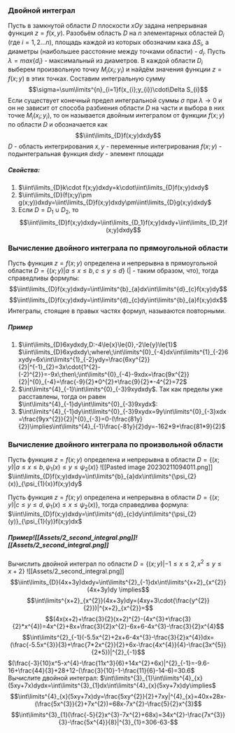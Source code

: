 
### Двойной интеграл
Пусть в замкнутой области $D$ плоскости $xOy$ задана непрерывная функция $z=f(x,y)$. Разобьём область $D$ на $n$ элементарных областей $D_i$ (где $i=1,2...n$), площадь каждой из которых обозначим кака $\Delta S_{i}$, а диаметры (наибольшее расстояние между точками области) - $d_{i}$. Пусть $\lambda=max\{d_{i}\}$ - максимальный из диаметров.
В каждой области $D_i$ выберем произвольную точку $M_{i}(x_{i};y_{i})$ и найдём значения функции $z=f(x;y)$ в этих точках. Составим интегральную сумму $$\sigma=\sum\limits^{n}_{i=1}f(x_{i};y_{i})\cdot\Delta S_{i}$$
Если существует конечный предел интегральной суммы $\sigma$ при $\lambda\to0$ и он не зависит от способа разбиения области $D$ на части и выбора в них точке $M_{i}(x_{i};y_{i})$, то он называется двойным интегралом от функции $f(x;y)$ по области $D$ и обозначается как$$\iint\limits_{D}f(x;y)dxdy$$
$D$ - область интегрирования
$x,y$ - переменные интегрирования
$f(x;y)$ - подынтегральная функция
$dxdy$ - элемент площади

##### Свойства:
1. $\iint\limits_{D}k\cdot f(x;y)dxdy=k\cdot\iint\limits_{D}f(x;y)dxdy$
2. $\iint\limits_{D}(f(x;y)\pm g(x;y))dxdy=\iint\limits_{D}f(x;y)dxdy\pm\iint\limits_{D}g(x;y)dxdy$
3. Если $D=D_{1}\cup D_{2}$, то $$\iint\limits_{D}f(x;y)dxdy=\iint\limits_{D_1}f(x;y)dxdy+\iint\limits_{D_2}f(x;y)dxdy$$
### Вычисление двойного интеграла по прямоугольной области
Пусть функция $z=f(x;y)$ определена и непрерывна в прямоугольной области $D=\{(x;y)|a \le x \le b,c \le y\le d\}$ (| - таким образом, что), тогда справедливы формулы:$$\iint\limits_{D}f(x;y)dxdy=\int\limits^{b}_{a}dx\int\limits^{d}_{c}f(x;y)dy$$$$\iint\limits_{D}f(x;y)dxdy=\int\limits^{d}_{c}dy\int\limits^{b}_{a}f(x;y)dx$$
Интегралы, стоящие в правых частях формул, называются повторными.
##### Пример
1. $\iint\limits_{D}6xydxdy,D:-4\le{x}\le{0},-2\le{y}\le{1}$
$\iint\limits_{D}6xydxdy\;where\;\int\limits^{0}_{-4}dx\int\limits^{1}_{-2}6xydy=6x\int\limits^{1}_{-2}ydy=\frac{6xy^{2}}{2}|^{-1}_{2}=3x\cdot{1^{2}-(-2)^{2}}=-9x\;then\;\int\limits^{0}_{-4}-9xdx=\frac{9x^{2}}{2}|^{0}_{-4}=\frac{-9}{2}*0^{2}+\frac{9}{2}*-4^{2}=72$ 
2. $\int\limits^{4}_{-1}\int\limits^{0}_{-3}9xydxdy$. Так как пределы уже расставлены, тогда он равен $\int\limits^{4}_{-1}dy\int\limits^{0}_{-3}9xydx$:
3. $\int\limits^{4}_{-1}dy\int\limits^{0}_{-3}9xydx=9y\int\limits^{0}_{-3}xdx=\frac{9yx^{2}}{2}|^{0}_{-3}=0-(\frac{81y}{2})\implies\int\limits^{4}_{-1}\frac{-81y}{2}dy=-162*9+\frac{81*9}{2}$ 
### Вычисление двойного интеграла по произвольной области
Пусть функция $z=f(x;y)$ определена и непрерывна в области $D=\{(x;y)|a \le x \le b,\psi_{1}(x) \le y\le \psi_{2}(x)\}$
![[Pasted image 20230211094011.png]]
$\iint\limits_{D}f(x;y)dxdy=\int\limits^{b}_{a}dx\int\limits^{\psi_{2}(x)}_{\psi_{1}(x)}f(x;y)dy$

Пусть функция $z=f(x;y)$ определена и непрерывна в области $D=\{(x;y)|c \le y \le d,\psi_{1}(x) \le x\le \psi_{2}(x)\}$, тогда справедлива формула:
$\iint\limits_{D}f(x;y)dxdy=\int\limits^{d}_{c}dy\int\limits^{\psi_{2}(y)}_{\psi_{1}(y)}f(x;y)dx$ 
##### Пример![[Assets/2_second_integral.png]]![[Assets/2_second_integral.png]]
Вычислить двойной интеграл по области $D=\{(x;y)|-1 \le x \le 2,x^{2} \le y\le x+2\}$ 
![[Assets/2_second_integral.png]]
$$\iint\limits_{D}(4x+3y)dxdy=\int\limits^{2}_{-1}dx\int\limits^{x+2}_{x^{2}}(4x+3y)dy \implies$$ $$\int\limits^{x+2}_{x^{2}}(4x+3y)dy=(4xy+3\cdot{\frac{y^{2}}{2}})|^{x+2}_{x^{2}}=$$$$(4x(x+2)+\frac{3}{2}(x+2)^{2}-(4x^{3}+\frac{3}{2}*x^{4})=4x^{2}+8x+\frac{3}{2}x^{2}-6x+6-4x^{3}-\frac{3}{2}x^{4}$$
$$\int\limits^{2}_{-1}(-5.5x^{2}+2x+6-4x^{3}-\frac{3}{2}x^{4})dx=(\frac{-5.5x^{3}}{3}+\frac{7*2x^{2}}{2}+6x-\frac{4x^{4}}{4}-\frac{3x^{5}}{2*5})|^{2}_{-1}$$ 
$(\frac{-3}{10}x^5-x^{4}-\frac{11x^3}{6}+14x^{2}+6x)|^{2}_{-1}=-9.6-16+\frac{44}{3}+28+12-(\frac{3}{10}-1-\frac{11}{6}-14-6)=30.6$
Вычислите двойной интеграл:
$\int\limits^{3}_{1}\int\limits^{4}_{x}(5xy+7x)dydx=\int\limits^{3}_{1}dx\int\limits^{4}_{x}(5xy+7x)dy\implies$
$$\int\limits^{4}_{x}(5xy+7x)dy=\frac{5xy^{2}}{2}+7xy|^{4}_{x}=40x+28x-(\frac{5x^{3}}{2}+7x^{2})=68x-7x^{2}-\frac{5}{2}x^{3}$$
$$\int\limits^{3}_{1}(\frac{-5}{2}x^{3}-7x^{2}+68x)=34x^{2}-\frac{7x^{3}}{3}-\frac{5x^{4}}{8}|^{3}_{1}=306-63-$$
